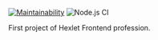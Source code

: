 [![Maintainability](https://api.codeclimate.com/v1/badges/a99a88d28ad37a79dbf6/maintainability)](https://codeclimate.com/github/codeclimate/codeclimate/maintainability) ![Node.js CI](https://github.com/Bringoff/frontend-project-lvl1/workflows/Node.js%20CI/badge.svg)

First project of Hexlet Frontend profession.